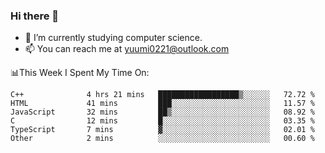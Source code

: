 ### Hi there 👋

- 📕 I’m currently studying computer science.
- 📫 You can reach me at yuumi0221@outlook.com


📊This Week I Spent My Time On:
<!--START_SECTION:waka-->

```text
C++              4 hrs 21 mins   ██████████████████▒░░░░░░   72.72 %
HTML             41 mins         ███░░░░░░░░░░░░░░░░░░░░░░   11.57 %
JavaScript       32 mins         ██▒░░░░░░░░░░░░░░░░░░░░░░   08.92 %
C                12 mins         █░░░░░░░░░░░░░░░░░░░░░░░░   03.35 %
TypeScript       7 mins          ▓░░░░░░░░░░░░░░░░░░░░░░░░   02.01 %
Other            2 mins          ░░░░░░░░░░░░░░░░░░░░░░░░░   00.60 %
```

<!--END_SECTION:waka-->

<!--
**Yuumi0221/Yuumi0221** is a ✨ _special_ ✨ repository because its `README.md` (this file) appears on your GitHub profile.

Here are some ideas to get you started:

- 🔭 I’m currently working on ...
- 🌱 I’m currently learning ...
- 👯 I’m looking to collaborate on ...
- 🤔 I’m looking for help with ...
- 💬 Ask me about ...
- 📫 How to reach me: ...
- 😄 Pronouns: ...
- ⚡ Fun fact: ...
-->
